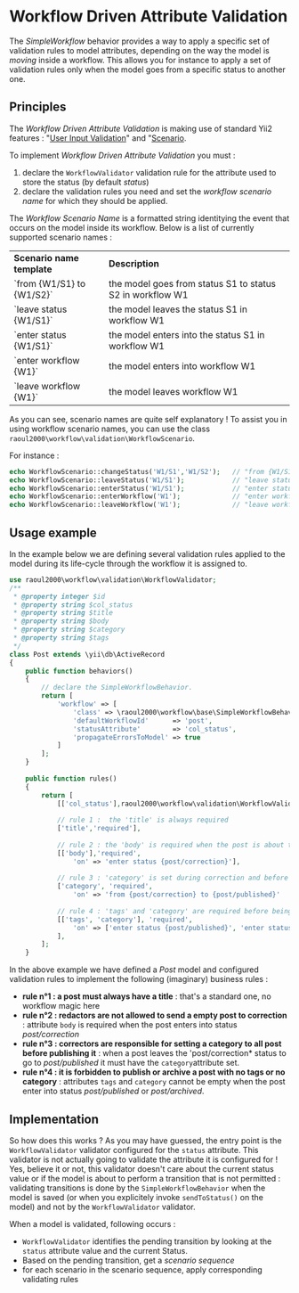# Workflow Driven Attribute Validation

The *SimpleWorkflow* behavior provides a way to apply a specific set of validation rules to model attributes, depending on the 
way the model is *moving* inside a workflow. This allows you for instance to apply a set of validation rules only when the model 
goes from a specific status to another one.

## Principles

The *Workflow Driven Attribute Validation* is making use of standard Yii2 features : "[User Input Validation](http://www.yiiframework.com/doc-2.0/guide-input-validation.html)"
and "[Scenario](http://www.yiiframework.com/doc-2.0/guide-structure-models.html#scenarios).


To implement *Workflow Driven Attribute Validation* you must :

1. declare the `WorkflowValidator` validation rule for the attribute used to store the status (by default *status*)
2. declare the validation rules you need and set the *workflow scenario name* for which they should be applied.

The *Workflow Scenario Name* is a formatted string identitying the event that occurs on the model inside its workflow.
Below is a list of currently supported scenario names :

<table width="100%">
	<tr>
		<td><b>Scenario name template</b></td>
		<td><b>Description</b></td>
	</tr>
	<tr>
		<td>`from {W1/S1} to {W1/S2}`</td>
		<td>the model goes from status S1 to status S2 in workflow W1</td>
	</tr>
	<tr>
		<td>`leave status {W1/S1}`</td>
		<td>the model leaves the status S1 in workflow W1</td>
	</tr>
	<tr>
		<td>`enter status {W1/S1}`</td>
		<td>the model enters into the status S1 in workflow W1</td>
	</tr>
	<tr>
		<td>`enter workflow {W1}`</td>
		<td>the model enters into workflow W1</td>
	</tr>
	<tr>
		<td>`leave workflow {W1}`</td>
		<td>the model leaves workflow W1</td>
	</tr>
</table>

As you can see, scenario names are quite self explanatory ! To assist you in using workflow scenario names, you can use the class `raoul2000\workflow\validation\WorkflowScenario`.

For instance : 

```php
echo WorkflowScenario::changeStatus('W1/S1','W1/S2'); 	// "from {W1/S1} to {W1/S2}"
echo WorkflowScenario::leaveStatus('W1/S1'); 			// "leave status {W1/S1}"
echo WorkflowScenario::enterStatus('W1/S1'); 			// "enter status {W1/S1}"
echo WorkflowScenario::enterWorkflow('W1'); 			// "enter workflow {W1}"
echo WorkflowScenario::leaveWorkflow('W1'); 			// "leave workflow {W1}"
```

## Usage example

In the example below we are defining several validation rules applied to the model during its life-cycle through the workflow 
it is assigned to. 

```php
use raoul2000\workflow\validation\WorkflowValidator;
/**
 * @property integer $id
 * @property string $col_status
 * @property string $title
 * @property string $body
 * @property string $category
 * @property string $tags
 */
class Post extends \yii\db\ActiveRecord
{
    public function behaviors()
    {
    	// declare the SimpleWorkflowBehavior.
        return [
        	'workflow' => [
        		'class' => \raoul2000\workflow\base\SimpleWorkflowBehavior::className(),
        		'defaultWorkflowId'      => 'post',
        		'statusAttribute'        => 'col_status',
        		'propagateErrorsToModel' => true
    	    ]
        ];
    } 
    
    public function rules()
    {
        return [
        	[['col_status'],raoul2000\workflow\validation\WorkflowValidator::className()],
        	
        	// rule 1 :  the 'title' is always required
        	['title','required'],
        	
        	// rule 2 : the 'body' is required when the post is about to enter to 'post/correction'
        	[['body'],'required',
        		'on' => 'enter status {post/correction}'],
        		
        	// rule 3 : 'category' is set during correction and before publication
        	['category', 'required',
        		'on' => 'from {post/correction} to {post/published}'
        		
        	// rule 4 : 'tags' and 'category' are required before being published or archived.
        	[['tags', 'category'], 'required',
        		'on' => ['enter status {post/published}', 'enter status {post/archived}']
        	],        	
        ];
    }	
```

In the above example we have defined a *Post* model and configured validation rules to implement the following (imaginary) business rules :
- **rule n°1 : a post must always have a title** : that's a standard one, no workflow magic here
- **rule n°2 : redactors are not allowed to send a empty post to correction** : attribute `body` is required when the post enters into status *post/correction*
- **rule n°3 : correctors are responsible for setting a category to all post before publishing it** : when a post leaves the 'post/correction* status to go to 
*post/published* it must have the `category`attribute set.
- **rule n°4 : it is forbidden to publish or archive a post with no tags or no category** : attributes `tags` and `category` cannot be empty when the post
enter into status *post/published* or *post/archived*.



## Implementation

So how does this works ? As you may have guessed, the entry point is the `WorkflowValidator` validator configured for the `status` attribute.
This validator is not actually going to validate the attribute it is configured for ! Yes, believe it or not, this validator doesn't care about the
current status value or if the model is about to perform a transition that is not permitted : validating transitions is done by the `SimpleWorkflowBehavior` when the
model is saved (or when you explicitely invoke `sendToStatus()` on the model) and not by the `WorkflowValidator` validator.

When a model is validated, following occurs :

- `WorkflowValidator` identifies the pending transition by looking at the `status` attribute value and the current Status.
- Based on the pending transition, get a *scenario sequence*
- for each scenario in the scenario sequence, apply corresponding validating rules



